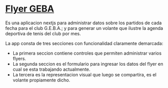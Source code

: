# [Flyer GEBA](https://flyer-geba.vercel.app)

Es una aplicacion nextjs para administrar datos sobre los partidos de cada fecha para el club G.E.B.A.; y para generar un volante que ilustre la agenda deportiva de tenis del club por mes.

La app consta de tres secciones con funcionalidad claramente demarcada:
* La primera seccion contiene controles que permiten administrar varios flyers.
* La segunda seccion es el formulario para ingresar los datos del flyer en cual se esta trabajando actualmente.
* La tercera es la representacion visual que luego se compartira, es el volante propiamente dicho.
